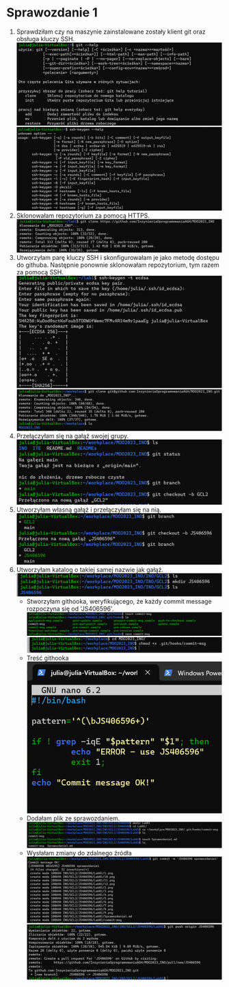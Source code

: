 # Sprawozdanie 1
1. Sprawdziłam czy na maszynie zainstalowane zostały klient git oraz obsługa kluczy SSH.
   <img src="1.png">
   <img src="2.png">
2. Sklonowałam repozytorium za pomocą HTTPS.
   <img src="3.png">
3. Utworzyłam parę kluczy SSH i skonfigurowałam je jako metodę dostępu do githuba. Następnie ponownie sklonowałam repozytorium, tym razem za pomocą SSH.
   <img src="4.png">
   <img src="5.png">
4. Przełączyłam się na gałąź swojej grupy.
   <img src="6.png">
5. Utworzyłam własną gałąź i przełączyłam się na nią.
   <img src="7.png">
6. Utworzyłam katalog o takiej samej nazwie jak gałąź.
   <img src="8.png">
   - Stworzyłam githooka, weryfikującego, że każdy commit message rozpoczyna się od 'JS406596'.
     <img src="9.png">
     <img src="10.png">
   - Treść githooka
     <img src="12.png">
   - Dodałam plik ze sprawozdaniem.
     <img src="11.png">
   - Wysłałam zmiany do zdalnego źródła
     <img src="13.png">
     <img src="14.png">
